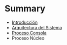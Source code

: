 # Summary

* [Introducción](README.md)
* [Arquitectura del Sistema](arquitectura_del_sistema.md)
* [Proceso Consola](proceso_consola.md)
* Proceso Núcleo

